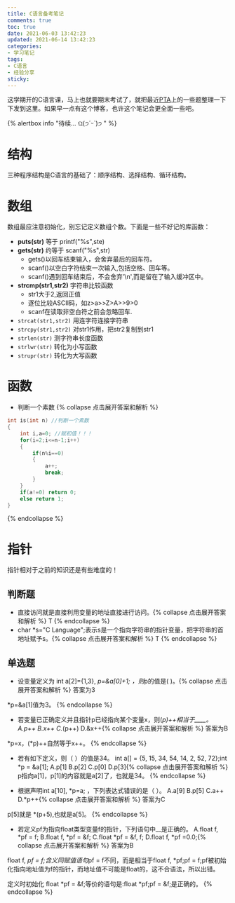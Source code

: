 ```yaml
---
title: C语言备考笔记
comments: true
toc: true
date: 2021-06-03 13:42:23
updated: 2021-06-14 13:42:23
categories:
- 学习笔记
tags:
- C语言
- 经验分享
sticky:
---
```


这学期开的C语言课，马上也就要期末考试了，就把最近[PTA](https://pintia.cn/)上的一些题整理一下下发到这里。如果早一点有这个博客，也许这个笔记会更全面一些吧。

{% alertbox info "待续... ଘ(੭ˊᵕˋ)੭ " %}

<!-- more -->

# **结构**
三种程序结构是C语言的基础了：顺序结构、选择结构、循环结构。

# **数组**
数组最应注意初始化，别忘记定义数组个数。下面是一些不好记的库函数：
- **puts(str)** 等于 printf("%s",ste)
- **gets(str)** 约等于 scanf("%s",str)
  + gets()以回车结束输入，会舍弃最后的回车符。
  + scanf()以空白字符结束一次输入,包括空格、回车等。
  + scanf()遇到回车结束后，不会舍弃'\n',而是留在了输入缓冲区中。
- **strcmp(str1,str2)** 字符串比较函数
  + str1大于2,返回正值
  + 逐位比较ASCII码，如z>a>>Z>A>>9>0
  + scanf在读取非空白符之前会忽略回车.
- `strcat(str1,str2)` 用连字符连接字符串
- `strcpy(str1,str2)` 对str1作用，把str2复制到str1
- `strlen(str)` 测字符串长度函数
- `strlwr(str)` 转化为小写函数
- `strupr(str)` 转化为大写函数

# **函数**
- 判断一个素数
{% collapse 点击展开答案和解析 %}

```c
int is(int n) //判断一个素数
{
	int i,a=0; //赋初值！！！
	for(i=2;i<=n-1;i++)
	{
        if(n%i==0)
        {
            a++;
            break;
        }
    }
	if(a!=0) return 0;
	else return 1;
}
```

{% endcollapse %}

# **指针**
指针相对于之前的知识还是有些难度的！
## 判断题
- 直接访问就是直接利用变量的地址直接进行访问。{% collapse 点击展开答案和解析 %}
T
{% endcollapse %}
- char *s="C Language";表示s是一个指向字符串的指针变量，把字符串的首地址赋予s。{% collapse 点击展开答案和解析 %}
T
{% endcollapse %}
## 单选题
- 设变量定义为 int a[2]={1,3}, *p=&a[0]+1; ，则*p的值是( )。{% collapse 点击展开答案和解析 %}
答案为3

*p=&a[1]值为3。
{% endcollapse %}

- 若变量已正确定义并且指针p已经指向某个变量x，则(*p)++相当于____。
A.p++	B.x++	C.*(p++)	D.&x++{% collapse 点击展开答案和解析 %}
答案为B

*p=x，(*p)++自然等于x++。
{% endcollapse %}

- 若有如下定义，则（ ）的值是34。
int a[] = {5, 15, 34, 54, 14, 2, 52, 72};int *p = &a[1];
A.p[1]	B.p[2]	C.p[0]	D.p[3]{% collapse 点击展开答案和解析 %}
p指向a[1]，p[1]的内容就是a[2]了，也就是34。
{% endcollapse %}

- 根据声明int a[10], *p=a; ，下列表达式错误的是（ ）。
A.a[9]  B.p[5]  C.a++ D.*p++{% collapse 点击展开答案和解析 %}
答案为C

p[5]就是 *(p+5),也就是a[5]。
{% endcollapse %}

- 若定义pf为指向float类型变量f的指针，下列语句中__是正确的。
A.float f, *pf = f; B.float f, *pf = &f;
C.float *pf = &f, f;  D.float f, *pf =0.0;{% collapse 点击展开答案和解析 %}
答案为B

float f, *pf = f;含义同赋值语句*pf = f不同，而是相当于float f, *pf;pf = f;pf被初始化指向地址值为f的指针，而地址值不可能是float的，这不合语法，所以出错。

定义时初始化 float *pf = &f;等价的语句是:float *pf;pf = &f;是正确的。
{% endcollapse %}